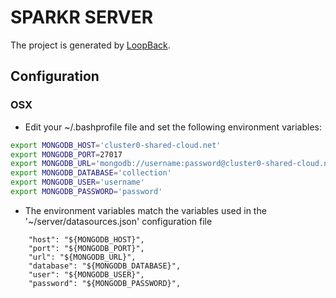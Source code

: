 # SPARKR SERVER

The project is generated by [LoopBack](http://loopback.io).

## Configuration

### OSX

* Edit your ~/.bashprofile file and set the following environment variables:
```bash
export MONGODB_HOST='cluster0-shared-cloud.net'
export MONGODB_PORT=27017
export MONGODB_URL='mongodb://username:password@cluster0-shared-cloud.net:27017/collection?replicaSet=Cluster0-shared-0&authSource=admin&ssl=true'
export MONGODB_DATABASE='collection'
export MONGODB_USER='username'
export MONGODB_PASSWORD='password'
```

* The environment variables match the variables used in the '~/server/datasources.json' configuration file
```text
    "host": "${MONGODB_HOST}",
    "port": "${MONGODB_PORT}",
    "url": "${MONGODB_URL}",
    "database": "${MONGODB_DATABASE}",
    "user": "${MONGODB_USER}",
    "password": "${MONGODB_PASSWORD}",
```

